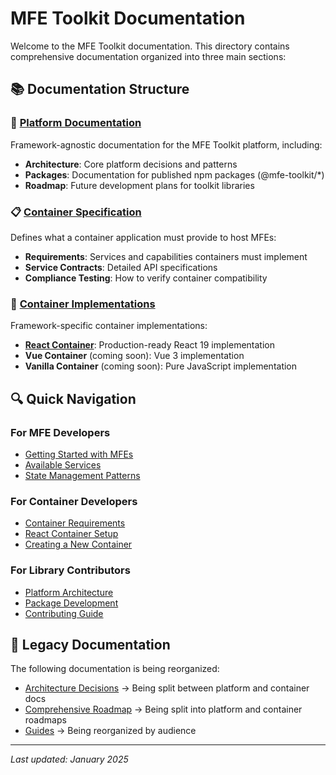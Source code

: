 # MFE Toolkit Documentation

Welcome to the MFE Toolkit documentation. This directory contains comprehensive documentation organized into three main sections:

## 📚 Documentation Structure

### 🎯 [Platform Documentation](./platform/)

Framework-agnostic documentation for the MFE Toolkit platform, including:

- **Architecture**: Core platform decisions and patterns
- **Packages**: Documentation for published npm packages (@mfe-toolkit/*)
- **Roadmap**: Future development plans for toolkit libraries

### 📋 [Container Specification](./container-spec/)

Defines what a container application must provide to host MFEs:

- **Requirements**: Services and capabilities containers must implement
- **Service Contracts**: Detailed API specifications
- **Compliance Testing**: How to verify container compatibility

### 🚀 [Container Implementations](./containers/)

Framework-specific container implementations:

- **[React Container](./containers/react/)**: Production-ready React 19 implementation
- **Vue Container** (coming soon): Vue 3 implementation
- **Vanilla Container** (coming soon): Pure JavaScript implementation

## 🔍 Quick Navigation

### For MFE Developers
- [Getting Started with MFEs](./platform/guides/getting-started-mfe.md)
- [Available Services](./container-spec/service-contracts.md)
- [State Management Patterns](./platform/architecture/state-patterns.md)

### For Container Developers
- [Container Requirements](./container-spec/requirements.md)
- [React Container Setup](./containers/react/setup.md)
- [Creating a New Container](./container-spec/creating-containers.md)

### For Library Contributors
- [Platform Architecture](./platform/architecture/)
- [Package Development](./platform/packages/)
- [Contributing Guide](../CONTRIBUTING.md)

## 📖 Legacy Documentation

The following documentation is being reorganized:

- [Architecture Decisions](./architecture/ARCHITECTURE_DECISIONS.md) → Being split between platform and container docs
- [Comprehensive Roadmap](./architecture/COMPREHENSIVE_ROADMAP.md) → Being split into platform and container roadmaps
- [Guides](./guides/) → Being reorganized by audience

---

_Last updated: January 2025_